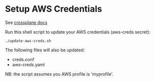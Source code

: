 # Setup AWS Credentials
See [crossplane docs](https://crossplane.io/docs/v1.5/getting-started/install-configure.html)

Run this shell script to update your AWS credentials (aws-creds secret):
```
./update-aws-creds.sh
```

The following files will also be updated:
- creds.conf
- aws-creds.yaml

NB: the script assumes you AWS profile is 'myprofile'.
